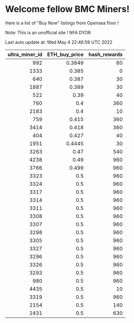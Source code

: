 # Welcome fellow BMC Miners!
Here is a list of "Buy Now" listings from Opensea floor !

Note: This is an unofficial site ! NFA DYOR


Last auto update at: Wed May  4 22:46:59 UTC 2022


|   ultra_miner_id |   ETH_buy_price |   hash_rewards |
|-----------------:|----------------:|---------------:|
|              992 |          0.3849 |             60 |
|             1333 |          0.385  |              0 |
|              640 |          0.387  |             30 |
|             1887 |          0.389  |             30 |
|              522 |          0.39   |             40 |
|              760 |          0.4    |            360 |
|             2183 |          0.4    |             10 |
|              759 |          0.415  |            360 |
|             3414 |          0.418  |            360 |
|              404 |          0.427  |             40 |
|             1951 |          0.4445 |             30 |
|             3263 |          0.47   |            540 |
|             4238 |          0.49   |            960 |
|             3766 |          0.499  |            960 |
|             3323 |          0.5    |            960 |
|             3324 |          0.5    |            960 |
|             3317 |          0.5    |            960 |
|             3314 |          0.5    |            960 |
|             3311 |          0.5    |            960 |
|             3308 |          0.5    |            960 |
|             3307 |          0.5    |            960 |
|             3298 |          0.5    |            960 |
|             3305 |          0.5    |            960 |
|             3327 |          0.5    |            960 |
|             3296 |          0.5    |            960 |
|             3326 |          0.5    |            960 |
|             3293 |          0.5    |            960 |
|              980 |          0.5    |            960 |
|             4435 |          0.5    |             10 |
|             3319 |          0.5    |            960 |
|             2154 |          0.5    |            140 |
|             2431 |          0.5    |            630 |